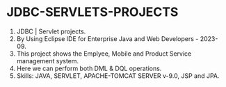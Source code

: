 # JDBC-SERVLETS-PROJECTS
1. JDBC | Servlet projects.
2. By Using Eclipse IDE for Enterprise Java and Web Developers - 2023-09.
3. This project shows the Emplyee, Mobile and Product Service management system.
4. Here we can perform both DML & DQL operations.
5. Skills: JAVA, SERVLET, APACHE-TOMCAT SERVER v-9.0, JSP and JPA.          
